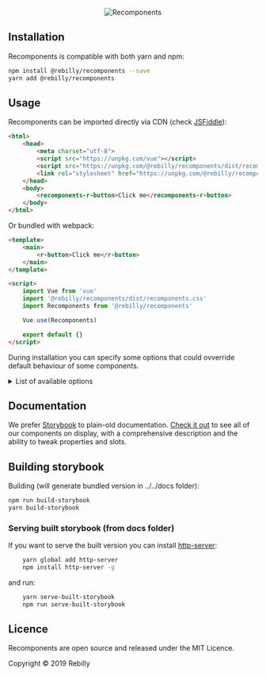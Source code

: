 <p align="center">
    <img alt="Recomponents" src="https://media.giphy.com/media/Up1Otz0EISNQcDGmlc/giphy.gif">
</p>

## Installation

Recomponents is compatible with both yarn and npm:

```bash
npm install @rebilly/recomponents --save
yarn add @rebilly/recomponents
```

## Usage

Recomponents can be imported directly via CDN (check [JSFiddle](https://jsfiddle.net/kjz0h3pb/)):

```html
<html>
    <head>
        <meta charset="utf-8">
        <script src="https://unpkg.com/vue"></script>
        <script src="https://unpkg.com/@rebilly/recomponents/dist/recomponents.js"></script>
        <link rel="stylesheet" href="https://unpkg.com/@rebilly/recomponents/dist/recomponents.css">
    </head>
    <body>
        <recomponents-r-button>Click me</recomponents-r-button>
    </body>
</html>
```

Or bundled with webpack:

```html
<template>
    <main>
        <r-button>Click me</r-button>
    </main>
</template>

<script>
    import Vue from 'vue'
    import '@rebilly/recomponents/dist/recomponents.css'
    import Recomponents from '@rebilly/recomponents'

    Vue.use(Recomponents)

    export default {}
</script>
```

During installation you can specify some options that could ovverride default behaviour of some components.

<details>
  <summary>List of available options</summary>

  * `ErrorHandler` - [Handler](src/common/helpers/default-error-handler.js) to convert any server / client error into user-friendly message that can be displayed via RToast
  * `allowToastCloseButton` - Add ability to close all RToast messages by default
</details>

## Documentation

We prefer [Storybook](https://storybook.js.org/) to plain-old documentation. [Check it out](https://recomponents.rebilly.com/) to see all of our components on display, with a comprehensive description and the ability to tweak properties and slots.

## Building storybook
Building (will generate bundled version in ../../docs folder):

```bash
npm run build-storybook
yarn build-storybook
```

### Serving built storybook (from docs folder)

If you want to serve the built version you can install [http-server](https://www.npmjs.com/package/http-server):

```bash
    yarn global add http-server
    npm install http-server -g
```

and run: 
```bash
    yarn serve-built-storybook
    npm run serve-built-storybook
```
## Licence

Recomponents are open source and released under the MIT Licence.

Copyright © 2019 Rebilly
